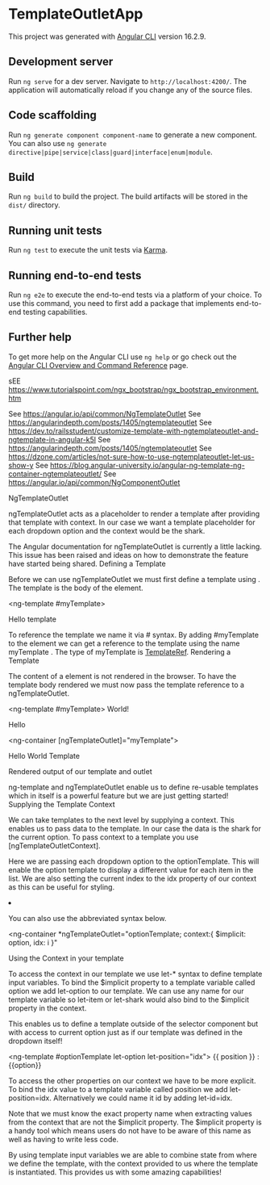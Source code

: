 # TemplateOutletApp

This project was generated with [Angular CLI](https://github.com/angular/angular-cli) version 16.2.9.

## Development server

Run `ng serve` for a dev server. Navigate to `http://localhost:4200/`. The application will automatically reload if you change any of the source files.

## Code scaffolding

Run `ng generate component component-name` to generate a new component. You can also use `ng generate directive|pipe|service|class|guard|interface|enum|module`.

## Build

Run `ng build` to build the project. The build artifacts will be stored in the `dist/` directory.

## Running unit tests

Run `ng test` to execute the unit tests via [Karma](https://karma-runner.github.io).

## Running end-to-end tests

Run `ng e2e` to execute the end-to-end tests via a platform of your choice. To use this command, you need to first add a package that implements end-to-end testing capabilities.

## Further help

To get more help on the Angular CLI use `ng help` or go check out the [Angular CLI Overview and Command Reference](https://angular.io/cli) page.

sEE https://www.tutorialspoint.com/ngx_bootstrap/ngx_bootstrap_environment.htm

See https://angular.io/api/common/NgTemplateOutlet
See https://angularindepth.com/posts/1405/ngtemplateoutlet
See https://dev.to/railsstudent/customize-template-with-ngtemplateoutlet-and-ngtemplate-in-angular-k5l
See https://angularindepth.com/posts/1405/ngtemplateoutlet
See https://dzone.com/articles/not-sure-how-to-use-ngtemplateoutlet-let-us-show-y
See https://blog.angular-university.io/angular-ng-template-ng-container-ngtemplateoutlet/
See https://angular.io/api/common/NgComponentOutlet



NgTemplateOutlet

ngTemplateOutlet acts as a placeholder to render a template after providing that template with context. In our case we want a template placeholder for each dropdown option and the context would be the shark.

The Angular documentation for ngTemplateOutlet is currently a little lacking. This issue has been raised and ideas on how to demonstrate the feature have started being shared.
Defining a Template

Before we can use ngTemplateOutlet we must first define a template using <ng-template>. The template is the body of the <ng-template> element.

<ng-template #myTemplate>
  <div>Hello template</div>
</ng-template>

To reference the template we name it via # syntax. By adding #myTemplate to the element we can get a reference to the template using the name myTemplate . The type of myTemplate is [TemplateRef](https://angular.io/api/core/TemplateRef).
Rendering a Template

The content of a <ng-Template> element is not rendered in the browser. To have the template body rendered we must now pass the template reference to a ngTemplateOutlet.

<!-- Define our template -->
<ng-template #myTemplate> World! </ng-template>
 
Hello
<!-- Render the template in this outlet -->
<ng-container [ngTemplateOutlet]="myTemplate"></ng-container>

Hello World Template

Rendered output of our template and outlet

ng-template and ngTemplateOutlet enable us to define re-usable templates which in itself is a powerful feature but we are just getting started!
Supplying the Template Context

We can take templates to the next level by supplying a context. This enables us to pass data to the template. In our case the data is the shark for the current option. To pass context to a template you use [ngTemplateOutletContext].

Here we are passing each dropdown option to the optionTemplate. This will enable the option template to display a different value for each item in the list. We are also setting the current index to the idx property of our context as this can be useful for styling.

<li *ngFor="let item of items; index as i">
  <!-- Setting the option as the $implicit property of our context along with the row index -->
  <ng-container
    [ngTemplateOutlet]="optionTemplate"
    [ngTemplateOutletContext]="{ $implicit: option, idx: i }"
  ></ng-container>
</li>
 
<!-- selector.component.html -->

You can also use the abbreviated syntax below.

<!-- Alternative syntax -->
<ng-container
  *ngTemplateOutlet="optionTemplate; context:{ $implicit: option, idx: i }"
></ng-container>

Using the Context in your template

To access the context in our template we use let-* syntax to define template input variables. To bind the $implicit property to a template variable called option we add let-option to our template. We can use any name for our template variable so let-item or let-shark would also bind to the $implicit property in the context.

This enables us to define a template outside of the selector component but with access to current option just as if our template was defined in the dropdown itself!

<ng-template #optionTemplate let-option let-position="idx">
  {{ position }} : {{option}}
</ng-template>
 
<!-- client-one.component.html -->

To access the other properties on our context we have to be more explicit. To bind the idx value to a template variable called position we add let-position=idx. Alternatively we could name it id by adding let-id=idx.

Note that we must know the exact property name when extracting values from the context that are not the $implicit property. The $implicit property is a handy tool which means users do not have to be aware of this name as well as having to write less code.

By using template input variables we are able to combine state from where we define the template, with the context provided to us where the template is instantiated. This provides us with some amazing capabilities!
